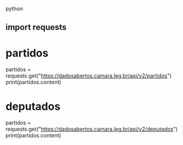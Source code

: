 python
## import  requests

# partidos
partidos = requests.get("https://dadosabertos.camara.leg.br/api/v2/partidos")
print(partidos.content)

# deputados
partidos = requests.get("https://dadosabertos.camara.leg.br/api/v2/deputados")
print(partidos.content)

